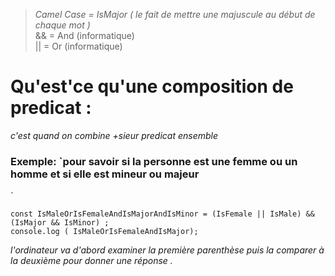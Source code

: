 
>_Camel Case = IsMajor ( le fait de mettre une majuscule au début de chaque mot )_<br>
&& = And (informatique)<br>
||  = Or (informatique)

# Qu'est'ce qu'une composition de predicat :

_c'est quand on combine +sieur predicat ensemble_

### Exemple: `pour savoir si la personne est une femme ou un homme et si elle est mineur ou majeur
`

```
const IsMaleOrIsFemaleAndIsMajorAndIsMinor = (IsFemale || IsMale) && (IsMajor && IsMinor) ;
console.log ( IsMaleOrIsFemaleAndIsMajor);
```

_l'ordinateur va d'abord examiner la première parenthèse puis la comparer à la deuxième pour donner une réponse ._

